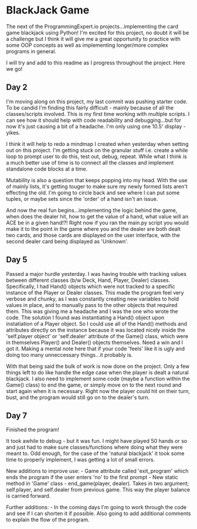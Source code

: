 # BlackJack Game

The next of the ProgrammingExpert.io projects...implementing the card game blackjack using Python! I'm excited for this project, no doubt it will be a challenge but I think it will give me a great opportunity to practice with some OOP concepts as well as implementing longer/more complex programs in general.

I will try and add to this readme as I progress throughout the project. Here we go!

## Day 2 ##

I'm moving along on this project, my last commit was pushing starter code. To be candid I'm finding this fairly difficult - mainly because of all the classes/scripts involved. This is my first time working with multiple scripts. I can see how it should help with code readability and debugging...but for now it's just causing a bit of a headache. I'm only using one 10.5' display - yikes. 

I think it will help to redo a mindmap I created when yesterday when setting out on this project. I'm getting stuck on the granular stuff i.e. create a while loop to prompt user to do this, test out, debug, repeat. While what I think is a much better use of time is to connect all the classes and implement standalone code blocks at a time. 

Mutability is also a question that keeps popping into my head. With the use of mainly lists, it's getting touger to make sure my newly formed lists aren't effecting the old. I'm going to circle back and see where I can put some tuples, or maybe sets since the 'order' of a hand isn't an issue.

And now the real fun begins...implementing the logic behind the game, when does the dealer hit, how to get the value of a hand, what value will an ACE be in a given hand!?! Right now if you ran the main.py script you would make it to the point in the game where you and the dealer are both dealt two cards, and those cards are displayed on the user interface, with the second dealer card being displayed as 'Unknown'. 

## Day 5 ##

Passed a major hurdle yesterday. I was having trouble with tracking values between different classes (b/w Deck, Hand, Player, Dealer) classes. Specifically, I had Hand() objects which were not tracked to a specific instance of the Player or Dealer classes. This made the program feel very verbose and chunky, as I was constantly creating new variables to hold values in place, and to manually pass to the other objects that required them. This was giving me a headache and I was the one who wrote the code. The solution I found was instantiating a Hand() object upon instatiation of a Player object. So I could use all of the Hand() methods and attributes directly on the instance because it was located nicely inside the  'self.player object' or 'self.dealer' attribute of the Game() class, which were in themselves Player() and Dealer() objects themselves. Need a win and I got it. Making a mental note here that if your code 'feels' like it is ugly and doing too many unneccessary things...it probably is.

With that being said the bulk of work is now done on the project. Only a few things left to do like handle the edge case when the player is dealt a natural blackjack. I also need to implement some code (maybe a function within the Game() class) to end the game, or simply move on to the next round and start again when it is necessary. Right now the player could hit on their turn, bust, and the program would still go on to the dealer's turn. 

## Day 7 ## 

Finished the program!

It took awhile to debug - but it was fun. I might have played 50 hands or so and just had to make sure classes/functions where doing what they were meant to. Odd enough, for the case of the 'natural blackjack' it took some time to properly implement, I was getting a lot of small errors. 

New additions to improve use:
    - Game attribute called 'exit_program' which ends the program if the user enters 'no' to the first prompt
    - New static method in 'Game' class - end_game(player, dealer). Takes in two argument; self.player, and self.dealer from previous game. This way the player balance is carried forward. 

Further additions:
    - In the coming days I'm going to work through the code and see if I can shorten it if possible. Also going to add additional comments to explain the flow of the program. 


